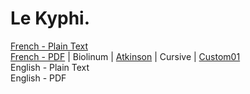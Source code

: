 # Le Kyphi.

[French - Plain Text](full-text-french.md)  
[French - PDF](https://cdn.solaranamnesis.com/VictorLoret/kyphi/kyphi-loret-french-1887.pdf) | Biolinum | [Atkinson](https://cdn.solaranamnesis.com/VictorLoret/kyphi/kyphi-loret-french-1887-atkinson.pdf) | Cursive | [Custom01](https://cdn.solaranamnesis.com/VictorLoret/kyphi/kyphi-loret-french-1887-custom01.pdf)  
English - Plain Text  
English - PDF  
